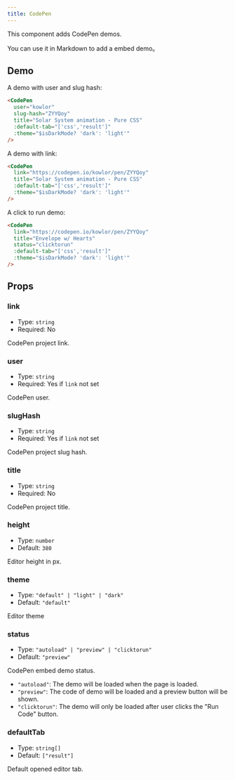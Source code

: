 ```yaml
---
title: CodePen
---
```


This component adds CodePen demos.

You can use it in Markdown to add a embed demo。

<!-- more -->

## Demo

A demo with user and slug hash:

<CodePen user="kowlor" slug-hash="ZYYQoy" title="Solar System animation - Pure CSS" :default-tab="['css','result']" :theme="$isDarkMode? 'dark': 'light'" />

```md
<CodePen
  user="kowlor"
  slug-hash="ZYYQoy"
  title="Solar System animation - Pure CSS"
  :default-tab="['css','result']"
  :theme="$isDarkMode? 'dark': 'light'"
/>
```

A demo with link:

<CodePen link="https://codepen.io/kowlor/pen/ZYYQoy" title="Solar System animation - Pure CSS" :default-tab="['css','result']" :theme="$isDarkMode? 'dark': 'light'" />

```md
<CodePen
  link="https://codepen.io/kowlor/pen/ZYYQoy"
  title="Solar System animation - Pure CSS"
  :default-tab="['css','result']"
  :theme="$isDarkMode? 'dark': 'light'"
/>
```

A click to run demo:

<CodePen link="https://codepen.io/keginaring/pen/XWZazwW" title="Solar System animation - Pure CSS" status="clicktorun" :theme="$isDarkMode? 'dark': 'light'" />

```md
<CodePen
  link="https://codepen.io/kowlor/pen/ZYYQoy"
  title="Envelope w/ Hearts"
  status="clicktorun"
  :default-tab="['css','result']"
  :theme="$isDarkMode? 'dark': 'light'"
/>
```

## Props

### link

- Type: `string`
- Required: No

CodePen project link.

### user

- Type: `string`
- Required: Yes if `link` not set

CodePen user.

### slugHash

- Type: `string`
- Required: Yes if `link` not set

CodePen project slug hash.

### title

- Type: `string`
- Required: No

CodePen project title.

### height

- Type: `number`
- Default: `380`

Editor height in px.

### theme

- Type: `"default" | "light" | "dark"`
- Default: `"default"`

Editor theme

### status

- Type: `"autoload" | "preview" | "clicktorun"`
- Default: `"preview"`

CodePen embed demo status.

- `"autoload"`: The demo will be loaded when the page is loaded.
- `"preview"`: The code of demo will be loaded and a preview button will be shown.
- `"clicktorun"`: The demo will only be loaded after user clicks the "Run Code" button.

### defaultTab

- Type: `string[]`
- Default: `["result"]`

Default opened editor tab.
